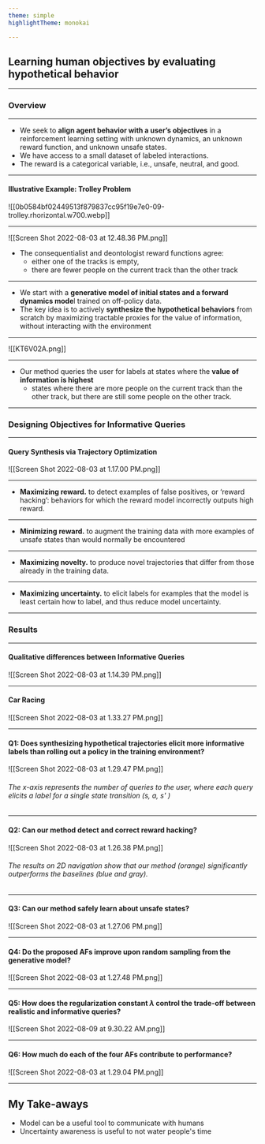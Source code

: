 ```yaml
---
theme: simple
highlightTheme: monokai

---
```



## Learning human objectives by evaluating hypothetical behavior

---

### Overview 

---
* We seek to **align agent behavior with a user’s objectives** in a reinforcement learning setting with unknown dynamics, an unknown reward function, and unknown unsafe states.
* We have access to a small dataset of labeled interactions.
* The reward is a categorical variable, i.e., unsafe, neutral, and good.

---
#### Illustrative Example: Trolley Problem

![[0b0584bf02449513f879837cc95f19e7e0-09-trolley.rhorizontal.w700.webp]]

---

![[Screen Shot 2022-08-03 at 12.48.36 PM.png]]
* The consequentialist and deontologist reward functions agree:
	* either one of the tracks is empty,
	* there are fewer people on the current track than the other track
---


* We start with a **generative model of initial states and a forward dynamics mode**l trained on off-policy data.
* The key idea is to actively **synthesize the hypothetical behaviors** from scratch by maximizing tractable proxies for the value of information, without interacting with the environment
---
![[KT6V02A.png]]

---

* Our method queries the user for labels at states where the **value of information is highest**
	* states where there are more people on the current track than the other track, but there are still some people on the other track.

---
### Designing Objectives for Informative Queries
---

#### Query Synthesis via Trajectory Optimization

![[Screen Shot 2022-08-03 at 1.17.00 PM.png]]

---

* **Maximizing reward.** to detect examples of false positives, or ‘reward hacking’: behaviors for which the reward model incorrectly outputs high reward.

---
* **Minimizing reward.** to augment the training data with more examples of unsafe states than would normally be encountered

---

* **Maximizing novelty.**  to produce novel trajectories that differ from those already in the training data.
---

* **Maximizing uncertainty.**  to elicit labels for examples that the model is least certain how to label, and thus reduce model uncertainty.


---
### Results

---
#### Qualitative differences between Informative Queries

 ![[Screen Shot 2022-08-03 at 1.14.39 PM.png]]


---

#### Car Racing

![[Screen Shot 2022-08-03 at 1.33.27 PM.png]]

---
#### Q1: Does synthesizing hypothetical trajectories elicit more informative labels than rolling out a policy in the training environment?

![[Screen Shot 2022-08-03 at 1.29.47 PM.png]]
###### The x-axis represents the number of queries to the user, where each query elicits a label for a single state transition (s, a, s' )
---

#### Q2: Can our method detect and correct reward hacking?

![[Screen Shot 2022-08-03 at 1.26.38 PM.png]]
###### The results on 2D navigation show that our method (orange) significantly outperforms the baselines (blue and gray).
---

#### Q3: Can our method safely learn about unsafe states?

![[Screen Shot 2022-08-03 at 1.27.06 PM.png]]

---

#### Q4: Do the proposed AFs improve upon random sampling from the generative model? 

![[Screen Shot 2022-08-03 at 1.27.48 PM.png]]

---

#### Q5: How does the regularization constant $\lambda$ control the trade-off between realistic and informative queries? 
![[Screen Shot 2022-08-09 at 9.30.22 AM.png]]


---

#### Q6: How much do each of the four AFs contribute to performance?

![[Screen Shot 2022-08-03 at 1.29.04 PM.png]]

---
## My Take-aways
* Model can be a useful tool to communicate with humans
* Uncertainty awareness is useful to not water people's time